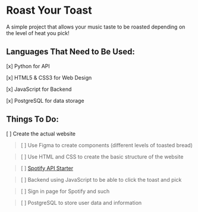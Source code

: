 # Roast Your Toast
A simple project that allows your music taste to be roasted depending on the level of heat you pick!
## Languages That Need to Be Used:
 [x] Python for API

 [x] HTML5 & CSS3 for Web Design

 [x] JavaScript for Backend

 [x] PostgreSQL for data storage

## Things To Do:
[ ] Create the actual website
>  [ ] Use Figma to create components (different levels of toasted bread)

>  [ ] Use HTML and CSS to create the basic structure of the website

>  [ ] [Spotify API Starter](https://github.com/clxrityy/spotify-api-starter)

>  [ ] Backend using JavaScript to be able to click the toast and pick

>  [ ] Sign in page for Spotify and such

>  [ ] PostgreSQL to store user data and information
